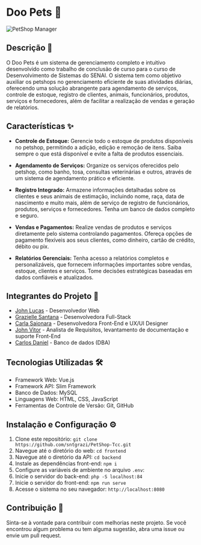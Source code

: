 # Doo Pets 🐾

![PetShop Manager](https://cdn.discordapp.com/attachments/1057810774308958218/1122962809265848361/Screenshot_3-removebg-preview.png)

## Descrição 📄

O Doo Pets é um sistema de gerenciamento completo e intuitivo desenvolvido como trabalho de conclusão de curso para o curso de Desenvolvimento de Sistemas do SENAI. O sistema tem como objetivo auxiliar os petshops no gerenciamento eficiente de suas atividades diárias, oferecendo uma solução abrangente para agendamento de serviços, controle de estoque, registro de clientes, animais, funcionários, produtos, serviços e fornecedores, além de facilitar a realização de vendas e geração de relatórios.

## Características ✨

- **Controle de Estoque:** Gerencie todo o estoque de produtos disponíveis no petshop, permitindo a adição, edição e remoção de itens. Saiba sempre o que está disponível e evite a falta de produtos essenciais.

- **Agendamento de Serviços:** Organize os serviços oferecidos pelo petshop, como banho, tosa, consultas veterinárias e outros, através de um sistema de agendamento prático e eficiente.

- **Registro Integrado:** Armazene informações detalhadas sobre os clientes e seus animais de estimação, incluindo nome, raça, data de nascimento e muito mais, além de serviço de registro de funcionários, produtos, serviços e fornecedores. Tenha um banco de dados completo e seguro.

- **Vendas e Pagamentos:** Realize vendas de produtos e serviços diretamente pelo sistema controlando pagamentos. Ofereça opções de pagamento flexíveis aos seus clientes, como dinheiro, cartão de crédito, débito ou pix.

- **Relatórios Gerenciais:** Tenha acesso a relatórios completos e personalizáveis, que fornecem informações importantes sobre vendas, estoque, clientes e serviços. Tome decisões estratégicas baseadas em dados confiáveis e atualizados.

## Integrantes do Projeto 👥

- [John Lucas](https://github.com/jxhnlcs) - Desenvolvedor Web
- [Grazielle Santana](https://github.com/sntgrazi) - Desenvolvedora Full-Stack
- [Carla Saionara](https://github.com/csaionaraa) - Desenvolvedora Front-End e UX/UI Designer
- [John Vitor](https://github.com/mclJohn) - Analista de Requisitos, levantamento de documentação e suporte Front-End
- [Carlos Daniel](https://github.com/danfarias20) - Banco de dados (DBA)

## Tecnologias Utilizadas 🛠️

- Framework Web: Vue.js
- Framework API: Slim Framework
- Banco de Dados: MySQL
- Linguagens Web: HTML, CSS, JavaScript
- Ferramentas de Controle de Versão: Git, GitHub

## Instalação e Configuração ⚙️

1. Clone este repositório: `git clone https://github.com/sntgrazi/PetShop-Tcc.git`
2. Navegue até o diretório do web: `cd frontend`
3. Navegue até o diretório da API: `cd backend`
4. Instale as dependências front-end: `npm i`
5. Configure as variáveis de ambiente no arquivo `.env`:
6. Inicie o servidor do back-end: `php -S localhost:84`
9. Inicie o servidor do front-end: `npm run serve`
10. Acesse o sistema no seu navegador: `http://localhost:8080`

## Contribuição 🤝

Sinta-se à vontade para contribuir com melhorias neste projeto. Se você encontrou algum problema ou tem alguma sugestão, abra uma issue ou envie um pull request.
